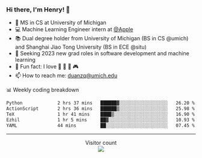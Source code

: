 ### Hi there, I'm Henry! 👋

- 🔭 MS in CS at University of Michigan
- 💻 Machine Learning Engineer intern at [@Apple](https://github.com/apple)
- 📚 Dual degree holder from University of Michigan (BS in CS @umich) and Shanghai Jiao Tong University (BS in ECE @situ)
- 🤖 Seeking 2023 new grad roles in software development and machine learning
- 🍁 Fun fact: I love 📸 🏓 🍜 🎮
- 📫 How to reach me: [duanzq@umich.edu](mailto:duanzq@umich.edu)

📊 Weekly coding breakdown
<!--START_SECTION:waka-->

```txt
Python             2 hrs 37 mins   ██████▓░░░░░░░░░░░░░░░░░░   26.20 %
ActionScript       2 hrs 36 mins   ██████▒░░░░░░░░░░░░░░░░░░   25.98 %
TeX                1 hr 41 mins    ████▒░░░░░░░░░░░░░░░░░░░░   16.90 %
Ezhil              1 hr 5 mins     ██▓░░░░░░░░░░░░░░░░░░░░░░   10.93 %
YAML               44 mins         ██░░░░░░░░░░░░░░░░░░░░░░░   07.45 %
```

<!--END_SECTION:waka-->

***
<p align="center"> 
  Visitor count<br>
  <img src="https://profile-counter.glitch.me/zlzq-duanzq/count.svg" />
</p>

<!-- ![Henry Duan's GitHub stats](https://github-readme-stats.vercel.app/api?username=zlzq-duanzq&show_icons=true)

![trophy](https://github-profile-trophy.vercel.app/?username=zlzq-duanzq&column=7)

[![Top Langs](https://github-readme-stats.vercel.app/api/top-langs/?username=zlzq-duanzq&layout=compact)](https://github.com/zlzq-duanzq/github-readme-stats) -->
